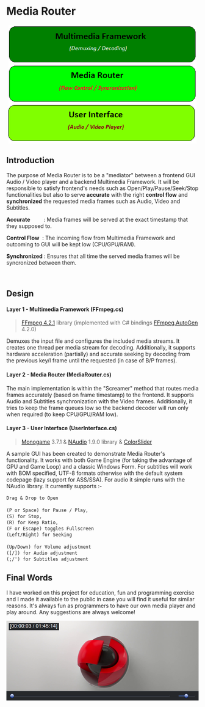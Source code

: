 # Media Router
<p align="center">
<div style="text-align:center"><img src="readme1.png" /></div>
</p>

## Introduction
The purpose of Media Router is to be a "mediator" between a frontend GUI Audio / Video player and a backend Multimedia Framework. It will be responsible to satisfy frontend's needs such as Open/Play/Pause/Seek/Stop functionalities but also to serve __accurate__ with the right __control flow__ and __synchronized__ the requested media frames such as Audio, Video and Subtitles.

__Accurate__ &nbsp;&nbsp;&nbsp;&nbsp;&nbsp;&nbsp;&nbsp;&nbsp;: Media frames will be served at the exact timestamp that they supposed to.

__Control Flow__ &nbsp;: The incoming flow from Multimedia Framework and outcoming to GUI will be kept low (CPU/GPU/RAM).

__Synchronized__ : Ensures that all time the served media frames will be syncronized between them.

<br/>

## Design

#### Layer 1 - Multimedia Framework (FFmpeg.cs)

> <a href="https://www.ffmpeg.org/">FFmpeg 4.2.1</a> library (implemented with C# bindings <a href="https://github.com/Ruslan-B/FFmpeg.AutoGen">FFmpeg.AutoGen</a> 4.2.0)

Demuxes the input file and configures the included media streams. It creates one thread per media stream for decoding. Additionally, it supports hardware acceleration (partially) and accurate seeking by decoding from the previous key/I frame until the requested (in case of B/P frames).

#### Layer 2 - Media Router (MediaRouter.cs)

The main implementation is within the "Screamer" method that routes media frames accurately (based on frame timestamp) to the frontend. It supports Audio and Subtitles synchronization with the Video frames. Additionally, it tries to keep the frame queues low so the backend decoder will run only when required (to keep CPU/GPU/RAM low).

#### Layer 3 - User Interface (UserInterface.cs)

> <a href="http://www.monogame.net/">Monogame</a> 3.7.1 & <a href="https://github.com/naudio/NAudio">NAudio</a> 1.9.0 library & <a href="https://www.codeproject.com/Tips/1193311/Csharp-Slider-Trackbar-Control-using-Windows-Forms">ColorSlider</a>

A sample GUI has been created to demonstrate Media Router's functionality. It works with both Game Engine (for taking the advantage of GPU and Game Loop) and a classic Windows Form. For subtitles will work with BOM specified, UTF-8 formats otherwise with the default system codepage (lazy support for ASS/SSA). For audio it simple runs with the NAudio library. It currently supports :- 

    Drag & Drop to Open

    (P or Space) for Pause / Play, 
    (S) for Stop, 
    (R) for Keep Ratio, 
    (F or Escape) toggles Fullscreen
    (Left/Right) for Seeking

    (Up/Down) for Volume adjustment
    ([/]) for Audio adjustment
    (;/') for Subtitles adjustment

## Final Words
I have worked on this project for education, fun and programming exercise and I made it available to the public in case you will find it useful for similar reasons. It's always fun as programmers to have our own media player and play around. Any suggestions are always welcome!
<p align="center">
<div style="text-align:center"><img src="readme2.png" /></div>
</p>